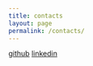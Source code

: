 ```yaml
---
title: contacts
layout: page
permalink: /contacts/
---
```


[github](https://github.com/EricHayter)
[linkedin](https://www.linkedin.com/in/eric-hayter/)


